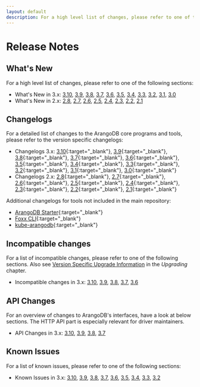 ```yaml
---
layout: default
description: For a high level list of changes, please refer to one of the following sections
---
```

Release Notes
=============

What's New
----------

For a high level list of changes, please refer to one of the following sections:

- What's New in 3.x:
  [3.10](release-notes-new-features310.html),
  [3.9](release-notes-new-features39.html),
  [3.8](release-notes-new-features38.html),
  [3.7](release-notes-new-features37.html),
  [3.6](release-notes-new-features36.html),
  [3.5](release-notes-new-features35.html),
  [3.4](release-notes-new-features34.html),
  [3.3](release-notes-new-features33.html),
  [3.2](release-notes-new-features32.html),
  [3.1](release-notes-new-features31.html),
  [3.0](release-notes-new-features30.html)
- What's New in 2.x:
  [2.8](release-notes-new-features28.html),
  [2.7](release-notes-new-features27.html),
  [2.6](release-notes-new-features26.html),
  [2.5](release-notes-new-features25.html),
  [2.4](release-notes-new-features24.html),
  [2.3](release-notes-new-features23.html),
  [2.2](release-notes-new-features22.html),
  [2.1](release-notes-new-features21.html)

Changelogs
----------

For a detailed list of changes to the ArangoDB core programs and tools,
please refer to the version specific changelogs:

- Changelogs 3.x:
  [3.10](https://raw.githubusercontent.com/arangodb/arangodb/3.10/CHANGELOG){:target="_blank"},
  [3.9](https://raw.githubusercontent.com/arangodb/arangodb/3.9/CHANGELOG){:target="_blank"},
  [3.8](https://raw.githubusercontent.com/arangodb/arangodb/3.8/CHANGELOG){:target="_blank"},
  [3.7](https://raw.githubusercontent.com/arangodb/arangodb/3.7/CHANGELOG){:target="_blank"},
  [3.6](https://raw.githubusercontent.com/arangodb/arangodb/3.6/CHANGELOG){:target="_blank"},
  [3.5](https://raw.githubusercontent.com/arangodb/arangodb/3.5/CHANGELOG){:target="_blank"},
  [3.4](https://raw.githubusercontent.com/arangodb/arangodb/3.4/CHANGELOG){:target="_blank"},
  [3.3](https://raw.githubusercontent.com/arangodb/arangodb/3.3/CHANGELOG){:target="_blank"},
  [3.2](https://raw.githubusercontent.com/arangodb/arangodb/3.2/CHANGELOG){:target="_blank"},
  [3.1](https://raw.githubusercontent.com/arangodb/arangodb/3.1/CHANGELOG){:target="_blank"},
  [3.0](https://raw.githubusercontent.com/arangodb/arangodb/3.0/CHANGELOG){:target="_blank"}
- Changelogs 2.x:
  [2.8](https://raw.githubusercontent.com/arangodb/arangodb/2.8/CHANGELOG){:target="_blank"},
  [2.7](https://raw.githubusercontent.com/arangodb/arangodb/2.7/CHANGELOG){:target="_blank"},
  [2.6](https://raw.githubusercontent.com/arangodb/arangodb/2.6/CHANGELOG){:target="_blank"},
  [2.5](https://raw.githubusercontent.com/arangodb/arangodb/2.5/CHANGELOG){:target="_blank"},
  [2.4](https://raw.githubusercontent.com/arangodb/arangodb/2.4/CHANGELOG){:target="_blank"},
  [2.3](https://raw.githubusercontent.com/arangodb/arangodb/2.3/CHANGELOG){:target="_blank"},
  [2.2](https://raw.githubusercontent.com/arangodb/arangodb/2.2/CHANGELOG){:target="_blank"},
  [2.1](https://raw.githubusercontent.com/arangodb/arangodb/2.1/CHANGELOG){:target="_blank"}

Additional changelogs for tools not included in the main repository:

- [ArangoDB Starter](https://github.com/arangodb-helper/arangodb/blob/master/CHANGELOG.md){:target="_blank"}
- [Foxx CLI](https://github.com/arangodb/foxx-cli/blob/main/CHANGELOG.md){:target="_blank"}
- [kube-arangodb](https://github.com/arangodb/kube-arangodb/blob/master/CHANGELOG.md){:target="_blank"}

Incompatible changes
--------------------

For a list of incompatible changes, please refer to one of the following sections.
Also see [Version Specific Upgrade Information](upgrading-version-specific.html)
in the _Upgrading_ chapter.

- Incompatible changes in 3.x:
  [3.10](release-notes-upgrading-changes310.html),
  [3.9](release-notes-upgrading-changes39.html),
  [3.8](release-notes-upgrading-changes38.html),
  [3.7](release-notes-upgrading-changes37.html),
  [3.6](release-notes-upgrading-changes36.html)

API Changes
-----------

For an overview of changes to ArangoDB's interfaces, have a look at below
sections. The HTTP API part is especially relevant for driver maintainers.

- API Changes in 3.x:
  [3.10](release-notes-api-changes310.html),
  [3.9](release-notes-api-changes39.html),
  [3.8](release-notes-api-changes38.html),
  [3.7](release-notes-api-changes37.html)

Known Issues
------------

For a list of known issues, please refer to one of the following sections:

- Known Issues in 3.x:
  [3.10](release-notes-known-issues310.html),
  [3.9](release-notes-known-issues39.html),
  [3.8](release-notes-known-issues38.html),
  [3.7](release-notes-known-issues37.html),
  [3.6](release-notes-known-issues36.html),
  [3.5](release-notes-known-issues35.html),
  [3.4](release-notes-known-issues34.html),
  [3.3](release-notes-known-issues33.html),
  [3.2](release-notes-known-issues32.html)
